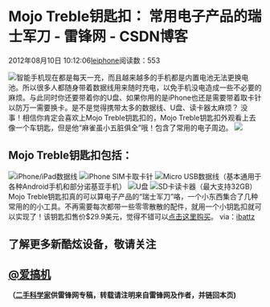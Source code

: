
# Mojo Treble钥匙扣： 常用电子产品的瑞士军刀 - 雷锋网 - CSDN博客


2012年08月10日 10:12:06[leiphone](https://me.csdn.net/leiphone)阅读数：553


![](http://www.leiphone.com/wp-content/uploads/2012/08/Unnamed-QQ-Screenshot20120809174923-150x150.jpg)智能手机现在都是每天一充，而且越来越多的手机都是内置电池无法更换电池。所以很多人都随身带着数据线用来随时充电，以免手机没电造成一些不必要的麻烦。与此同时你还要带着你的U盘、如果你用的是iPhone也还是需要带着取卡针以防万一需要换卡。是不是觉得携带太多的数据线、U盘、读卡器太麻烦？
没事！相信你肯定会喜欢上Mojo Treble钥匙扣的，Mojo Treble钥匙扣外观看上去像一个车钥匙，但是他“麻雀虽小五脏俱全”哦！包含了常用的电子周边。
![](http://www.leiphone.com/wp-content/uploads/2012/08/Unnamed-QQ-Screenshot20120809161439.jpg)
## Mojo Treble钥匙扣包括：
![](http://www.leiphone.com/wp-content/uploads/2012/08/Unnamed-QQ-Screenshot20120809161140.jpg)iPhone/iPad数据线
![](http://www.leiphone.com/wp-content/uploads/2012/08/Unnamed-QQ-Screenshot20120809161225.jpg)iPhone
 SIM卡取卡针
![](http://www.leiphone.com/wp-content/uploads/2012/08/Unnamed-QQ-Screenshot201208091612031.jpg)Micro
 USB数据线（基本通用于各种Android手机和部分诺基亚手机）
![](http://www.leiphone.com/wp-content/uploads/2012/08/Unnamed-QQ-Screenshot20120809161155.jpg)U盘
![](http://www.leiphone.com/wp-content/uploads/2012/08/Unnamed-QQ-Screenshot201208091611321.jpg)SD卡读卡器（最大支持32GB）
Mojo Treble钥匙扣真的可以算电子产品的“瑞士军刀”咯，一个小东西集合了几种常用的的小工具。不再需要每次都带一些零零散散的配件，就用一个小钥匙扣就可以实现了！该钥匙扣售价$29.9美元，觉得不错可以[点击这里购买](http://store.ibattz.com/index.php?route=product/product&path=17&product_id=67)。
via：[ibattz](http://www.ibattz.com/products_accessories_trebleKeychain.php#prettyPhoto)
## 了解更多新酷炫设备，敬请关注
## [@爱搞机](http://weibo.com/u/2708473010)

**（****[二手科学家](http://www.leiphone.com/author/%E4%BA%8C%E6%89%8B%E7%A7%91%E5%AD%A6%E5%AE%B6)****供****雷锋网****专稿，转载请注明来自雷锋网及作者，并链回本页)**

